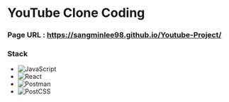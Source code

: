 # YouTube Clone Coding

### Page URL : https://sangminlee98.github.io/Youtube-Project/


### Stack
- <img alt="JavaScript" src ="https://img.shields.io/badge/JavaScript-F7DF1E.svg?&style=for-the-badge&logo=JavaScript&logoColor=white"/>
- <img alt="React" src ="https://img.shields.io/badge/React-61DAFB.svg?&style=for-the-badge&logo=React&logoColor=white"/>
- <img alt="Postman" src="https://img.shields.io/badge/Postman-FF6C37.svg?&style=for-the-badge&logo=Postman&logoColor=white">
- <img alt="PostCSS" src ="https://img.shields.io/badge/PostCSS-DD3A0A.svg?&style=for-the-badge&logo=React&logoColor=white"/>

